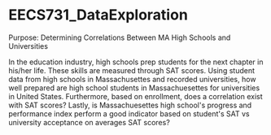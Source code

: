 # EECS731_DataExploration

Purpose: Determining Correlations Between MA High Schools and Universities

In the education industry, high schools prep students for the next chapter in his/her life. These skills are measured through SAT scores. Using student data from high schools in Massachusettes and recorded universities, how well prepared are high school students in Massachuesettes for universities in United States. Furthermore, based on enrollment, does a correlation exist with SAT scores? Lastly, is Massachuesettes high school's progress and performance index perform a good indicator based on student's SAT vs university acceptance on averages SAT scores?
